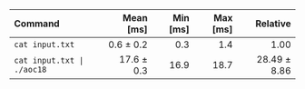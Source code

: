 | Command | Mean [ms] | Min [ms] | Max [ms] | Relative |
|:---|---:|---:|---:|---:|
| `cat input.txt` | 0.6 ± 0.2 | 0.3 | 1.4 | 1.00 |
| `cat input.txt \| ./aoc18` | 17.6 ± 0.3 | 16.9 | 18.7 | 28.49 ± 8.86 |
